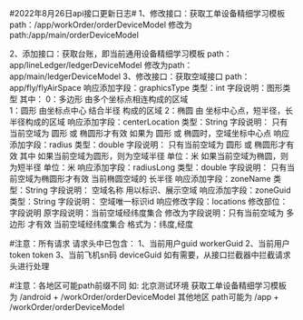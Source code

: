 #2022年8月26日api接口更新日志#
1、修改接口：获取工单设备精细学习模板
    path：/app/workOrder/orderDeviceModel
    修改为path:/app/main/orderDeviceModel
    
2、添加接口：获取台账，即当前通用设备精细学习模板
    path：app/lineLedger/ledgerDeviceModel
    修改为path：app/main/ledgerDeviceModel
3、修改接口：获取空域接口
    path：app/fly/flyAirSpace
    响应添加字段：graphicsType
    类型：int
    字段说明：图形类型 其中： 
            0：多边形    由多个坐标点相连构成的区域  
            1：圆形     由坐标点中心 结合半径 构成的区域 
            2：椭圆     由 坐标中心点，短半径，长半径构成的区域
    响应添加字段：centerLocation
    类型：String
    字段说明： 只有当前空域为 圆形 或 椭圆形才有效 
                如果为 圆形 或 椭圆时，空域坐标中心点
    响应添加字段：radius
    类型：double
    字段说明： 只有当前空域为 圆形 或 椭圆形才有效 其中
            如果当前空域为圆形，则为空域半径 单位：米
            如果当前空域为椭圆，则为短半径 单位：米
    响应添加字段：radiusLong
    类型：double
    字段说明： 只有当前空域为椭圆形才有效 当前椭圆空域的 长半径
    响应添加字段：zoneName
    类型：String
    字段说明： 空域名称 用以标识、展示空域
    响应添加字段：zoneGuid
    类型：String
    字段说明： 空域唯一标识id
    响应修改字段：locations
    修改部位：字段说明
    原字段说明：当前空域经纬度集合
    修改为字段说明：只有当前空域为 多边形 才有效
                当前空域经纬度集合
                格式为：纬度,经度
    
#注意：所有请求 请求头中已包含：
1、当前用户guid   workerGuid
2、当前用户token  token
3、当前飞机sn码   deviceGuid
如有需要，从接口拦截器中拦截请求头进行处理

#注意：各地区可能path前缀不同 如:
北京测试环境 获取工单设备精细学习模板 为 /android + /workOrder/orderDeviceModel
           其他地区 path可能为      /app     + /workOrder/orderDeviceModel
    
    

